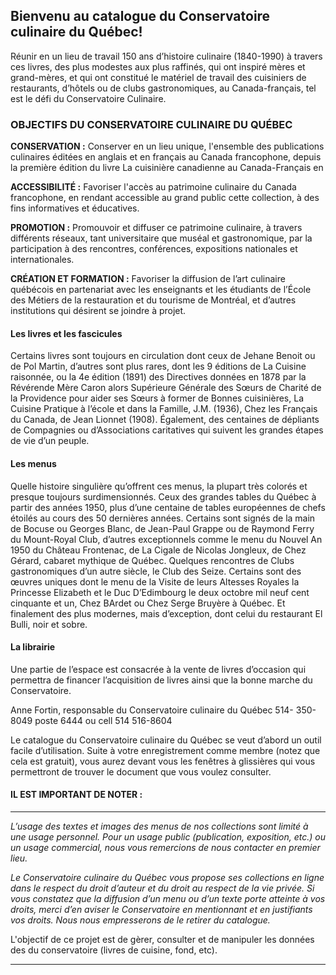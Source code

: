 ## Bienvenu au catalogue du Conservatoire culinaire du Québec!

Réunir en un lieu de travail 150 ans d’histoire culinaire (1840-1990) à travers ces livres, des plus modestes aux plus raffinés, 
qui ont inspiré mères et grand-mères, et qui ont constitué le matériel de travail des cuisiniers de restaurants, 
d’hôtels ou de clubs gastronomiques, au Canada-français, tel est le défi du Conservatoire Culinaire. 

### OBJECTIFS DU CONSERVATOIRE CULINAIRE DU QUÉBEC

**CONSERVATION :** Conserver en un lieu unique, l&#39;ensemble des publications culinaires éditées en
anglais et en français au Canada francophone, depuis la première édition du livre La cuisinière
canadienne au Canada-Français en 

**ACCESSIBILITÉ :** Favoriser l&#39;accès au patrimoine culinaire du Canada francophone, en rendant
accessible au grand public cette collection, à des fins informatives et éducatives.

**PROMOTION :** Promouvoir et diffuser ce patrimoine culinaire, à travers différents réseaux, tant
universitaire que muséal et gastronomique, par la participation à des rencontres, conférences,
expositions nationales et internationales.

**CRÉATION ET FORMATION  :** Favoriser la diffusion de l’art culinaire québécois en partenariat avec les
enseignants et les étudiants de l’École des Métiers de la restauration et du tourisme de Montréal, et
d’autres institutions qui désirent se joindre à projet.

#### Les livres et les fascicules
Certains livres sont toujours en circulation dont ceux de Jehane Benoit ou de Pol Martin, d’autres sont plus rares, dont les 9 éditions de La Cuisine raisonnée, ou la 4e édition (1891) des Directives données en 1878 par la Révérende Mère Caron alors Supérieure Générale des Sœurs de Charité de la Providence pour aider ses Sœurs à former de Bonnes cuisinières, La Cuisine Pratique à l’école et dans la Famille, J.M. (1936), Chez les Français du Canada, de Jean Lionnet (1908). Également, des centaines de dépliants de Compagnies ou d’Associations caritatives qui suivent les grandes étapes de vie d’un peuple.

#### Les menus
Quelle histoire singulière qu’offrent ces menus, la plupart très colorés et presque toujours   surdimensionnés. Ceux des grandes tables du Québec à partir des années 1950, plus d’une centaine de tables européennes de chefs étoilés au cours des 50 dernières années. Certains sont signés de la main de Bocuse ou Georges Blanc, de Jean-Paul Grappe ou de Raymond Ferry du Mount-Royal Club, d’autres exceptionnels comme le menu du Nouvel An 1950 du Château Frontenac, de La Cigale de Nicolas Jongleux, de Chez Gérard, cabaret mythique de Québec. Quelques rencontres de Clubs gastronomiques d’un autre siècle, le Club des Seize. Certains sont des œuvres uniques dont le menu de la Visite de leurs Altesses Royales la Princesse Elizabeth et le Duc D’Edimbourg le deux octobre mil neuf cent cinquante et un, Chez BArdet ou Chez Serge Bruyère à Québec.  Et finalement des plus modernes, mais d’exception, dont celui du restaurant El Bulli, noir et sobre.

#### La librairie
Une partie de l’espace est consacrée à la vente de livres d’occasion qui permettra de financer l’acquisition de livres ainsi que la bonne marche du Conservatoire. 

Anne Fortin, responsable du Conservatoire culinaire du Québec
514- 350-8049 poste 6444 ou cell 514 516-8604

Le catalogue du Conservatoire culinaire du Québec se veut d’abord un outil facile d’utilisation. Suite à votre enregistrement comme membre (notez que cela est gratuit), vous aurez devant vous les fenêtres à glissières qui vous permettront de trouver le document que vous voulez consulter.

#### IL EST IMPORTANT DE NOTER :
---

*L’usage des textes et images des menus de nos collections sont limité à une usage personnel. Pour un usage public (publication, exposition, etc.) ou un usage commercial, nous vous remercions de nous contacter en premier lieu.*

*Le Conservatoire culinaire du Québec vous propose ses collections en ligne dans le respect du droit d’auteur et du droit au respect de la vie privée. Si vous constatez que la diffusion d’un menu ou d’un texte porte atteinte à vos droits, merci d’en aviser le Conservatoire en mentionnant et en justifiants vos droits. Nous nous empresserons de le retirer du catalogue.*

L'objectif de ce projet est de gèrer, consulter et de manipuler les données des du conservatoire (livres de cuisine, fond, etc).

---